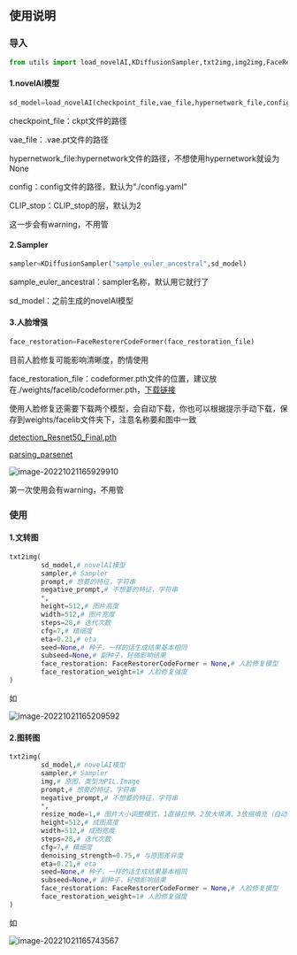 ## 使用说明

### 导入

```python
from utils import load_novelAI,KDiffusionSampler,txt2img,img2img,FaceRestorerCodeFormer
```

#### 1.novelAI模型

```python
sd_model=load_novelAI(checkpoint_file,vae_file,hypernetwork_file,config,CLIP_stop)
```

checkpoint_file：ckpt文件的路径

vae_file：.vae.pt文件的路径

hypernetwork_file:hypernetwork文件的路径，不想使用hypernetwork就设为None

config：config文件的路径，默认为"./config.yaml"

CLIP_stop：CLIP_stop的层，默认为2

这一步会有warning，不用管

#### 2.Sampler

```python
sampler=KDiffusionSampler("sample_euler_ancestral",sd_model)
```

sample_euler_ancestral：sampler名称，默认用它就行了

sd_model：之前生成的novelAI模型

#### 3.人脸增强

```python
face_restoration=FaceRestorerCodeFormer(face_restoration_file)
```

目前人脸修复可能影响清晰度，酌情使用

face_restoration_file：codeformer.pth文件的位置，建议放在./weights/facelib/codeformer.pth，[下载链接](https://github.com/sczhou/CodeFormer/releases/download/v0.1.0/codeformer.pth)

使用人脸修复还需要下载两个模型，会自动下载，你也可以根据提示手动下载，保存到weights/facelib文件夹下，注意名称要和图中一致

[detection_Resnet50_Final.pth](https://github.com/sczhou/CodeFormer/releases/download/v0.1.0/detection_Resnet50_Final.pth)

[parsing_parsenet](https://github.com/sczhou/CodeFormer/releases/download/v0.1.0/parsing_parsenet.pth)

![image-20221021165929910](https://typora-1304907527.cos.ap-nanjing.myqcloud.com/202210211659928.png)

第一次使用会有warning，不用管

### 使用

#### 1.文转图

```python
txt2img(
        sd_model,# novelAI模型
        sampler,# Sampler
        prompt,# 想要的特征，字符串
        negative_prompt,# 不想要的特征，字符串
        *,
        height=512,# 图片高度
        width=512,# 图片宽度
        steps=28,# 迭代次数
        cfg=7,# 精细度
        eta=0.21,# eta
        seed=None,# 种子，一样的话生成结果基本相同
        subseed=None,# 副种子，轻微影响结果
        face_restoration: FaceRestorerCodeFormer = None,# 人脸修复模型
        face_restoration_weight=1# 人脸修复强度
)
```

如

![image-20221021165209592](https://typora-1304907527.cos.ap-nanjing.myqcloud.com/202210211652693.png)

#### 2.图转图

```python
txt2img(
        sd_model,# novelAI模型
        sampler,# Sampler
    	img,# 原图，类型为PIL.Image
        prompt,# 想要的特征，字符串
        negative_prompt,# 不想要的特征，字符串
        *,
    	resize_mode=1,# 图片大小调整模式，1直接拉伸、2放大填满、3放缩填充（自动补齐空缺部分）
        height=512,# 成图高度
        width=512,# 成图宽度
        steps=28,# 迭代次数
        cfg=7,# 精细度
    	denoising_strength=0.75,# 与原图差异度
        eta=0.21,# eta
        seed=None,# 种子，一样的话生成结果基本相同
        subseed=None,# 副种子，轻微影响结果
        face_restoration: FaceRestorerCodeFormer = None,# 人脸修复模型
        face_restoration_weight=1# 人脸修复强度
)
```

如

![image-20221021165743567](https://typora-1304907527.cos.ap-nanjing.myqcloud.com/202210211657655.png)